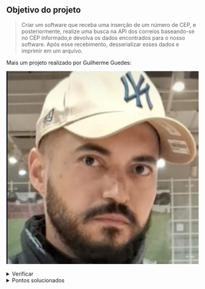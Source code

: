 ## Objetivo do projeto


> Criar um software que receba uma inserção de um 
> número de CEP, e posteriormente, realize uma busca
> na API dos correios baseando-se no CEP informado,e 
> devolva os dados encontrados para o nosso software.
> Após esse recebimento, desserializar esses dados e 
> imprimir em um arquivo.

Mais um projeto realizado por Guilherme Guedes:


![Dev](https://github.com/guilhermeguedesgag/images/blob/710f5a5440452a288e1e5b48cc909525ca73d178/Captura%20de%20tela%20de%202024-03-04%2021-38-07.png)


<details> 
<summary> Verificar        </summary>

* Quando digitar caracteres alpha numéricos no Cep, dar uma tratativa.

* Retirar mensagem de "erro na busca, entrada não encontrada qdo Sim"


</details>

<details> 
<summary> Pontos solucionados</summary>

- Ao digitar CEP que  não existe na API, não encerrar a aplicação.(10/07)

- Imprimindo o print do erro, quando não encontrava o cep ele imprimia o 
json com erro(10/07).

</details>